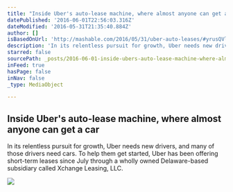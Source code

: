 ```yaml
---
title: "Inside Uber's auto-lease machine, where almost anyone can get a car"
datePublished: '2016-06-01T22:56:03.316Z'
dateModified: '2016-05-31T21:35:40.884Z'
author: []
isBasedOnUrl: 'http://mashable.com/2016/05/31/uber-auto-leases/#yrusQVlj4gqI'
description: 'In its relentless pursuit for growth, Uber needs new drivers, and many of those drivers need cars. To help them get started, Uber has been offering short-term leases since July through a wholly owned Delaware-based subsidiary called Xchange Leasing, LLC.'
starred: false
sourcePath: _posts/2016-06-01-inside-ubers-auto-lease-machine-where-almost-anyone-can-ge.md
inFeed: true
hasPage: false
inNav: false
_type: MediaObject

---
```

<article style=""><h1>Inside Uber's auto-lease machine, where almost anyone can get a car</h1><p>In its relentless pursuit for growth, Uber needs new drivers, and many of those drivers need cars. To help them get started, Uber has been offering short-term leases since July through a wholly owned Delaware-based subsidiary called Xchange Leasing, LLC.</p><img src="http://i.amz.mshcdn.com/TXdTMPzIVXG-3mPOLZteNpFeV7M=/1200x630/https%3A%2F%2Fblueprint-api-production.s3.amazonaws.com%2Fuploads%2Fstory%2Fthumbnail%2F10254%2Fuber.jpg" /></article>